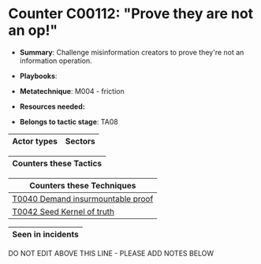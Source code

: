# Counter C00112: "Prove they are not an op!"

* **Summary**: Challenge misinformation creators to prove they're not an information operation.  

* **Playbooks**: 

* **Metatechnique**: M004 - friction

* **Resources needed:** 

* **Belongs to tactic stage**: TA08


| Actor types | Sectors |
| ----------- | ------- |



| Counters these Tactics |
| ---------------------- |



| Counters these Techniques |
| ------------------------- |
| [T0040 Demand insurmountable proof](../generated_pages/techniques/T0040.md) |
| [T0042 Seed Kernel of truth](../generated_pages/techniques/T0042.md) |



| Seen in incidents |
| ----------------- |


DO NOT EDIT ABOVE THIS LINE - PLEASE ADD NOTES BELOW